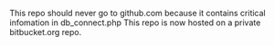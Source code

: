 This repo should never go to github.com because it contains critical infomation in db_connect.php
This repo is now hosted on a private bitbucket.org repo.